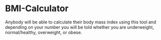# BMI-Calculator
Anybody will be able to calculate their body mass index using this tool and depending on your number you will be told whether you are underweight, normal/healthy, overweight, or obese.
